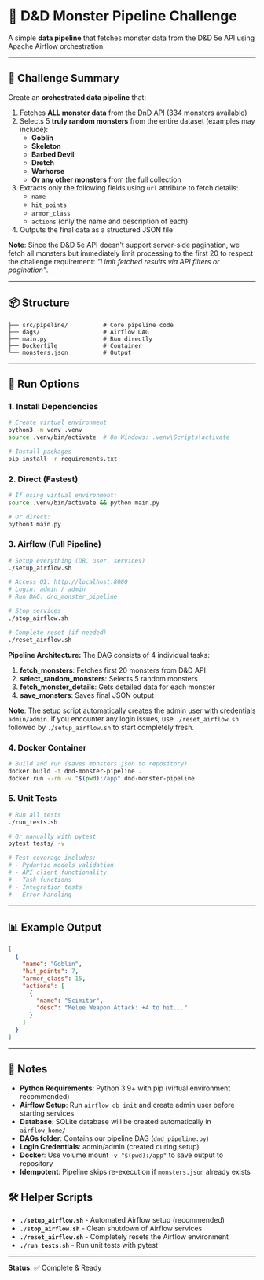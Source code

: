 # 🐉 D&D Monster Pipeline Challenge

A simple **data pipeline** that fetches monster data from the D&D 5e API using Apache Airflow orchestration.

---

## 🎯 Challenge Summary

Create an **orchestrated data pipeline** that:

1. Fetches **ALL monster data** from the [DnD API](https://www.dnd5eapi.co/api/2014/) (334 monsters available)
2. Selects 5 **truly random monsters** from the entire dataset (examples may include):
   - **Goblin**
   - **Skeleton** 
   - **Barbed Devil**
   - **Dretch**
   - **Warhorse**
   - **Or any other monsters** from the full collection
3. Extracts only the following fields using `url` attribute to fetch details:
   - `name`
   - `hit_points`
   - `armor_class`
   - `actions` (only the name and description of each)
4. Outputs the final data as a structured JSON file

**Note**: Since the D&D 5e API doesn't support server-side pagination, we fetch all monsters but immediately limit processing to the first 20 to respect the challenge requirement: *"Limit fetched results via API filters or pagination"*.

---

## 📦 Structure

```
├── src/pipeline/          # Core pipeline code
├── dags/                  # Airflow DAG
├── main.py                # Run directly
├── Dockerfile             # Container
└── monsters.json          # Output
```

---

## 🚀 Run Options

### 1. Install Dependencies
```bash
# Create virtual environment 
python3 -m venv .venv
source .venv/bin/activate  # On Windows: .venv\Scripts\activate

# Install packages
pip install -r requirements.txt
```

### 2. Direct (Fastest)
```bash
# If using virtual environment:
source .venv/bin/activate && python main.py

# Or direct:
python3 main.py
```

### 3. Airflow (Full Pipeline)
```bash
# Setup everything (DB, user, services)
./setup_airflow.sh

# Access UI: http://localhost:8080
# Login: admin / admin
# Run DAG: dnd_monster_pipeline

# Stop services
./stop_airflow.sh

# Complete reset (if needed)
./reset_airflow.sh
```

**Pipeline Architecture:**
The DAG consists of 4 individual tasks:
1. **fetch_monsters**: Fetches first 20 monsters from D&D API
2. **select_random_monsters**: Selects 5 random monsters
3. **fetch_monster_details**: Gets detailed data for each monster
4. **save_monsters**: Saves final JSON output

**Note**: The setup script automatically creates the admin user with credentials `admin/admin`. If you encounter any login issues, use `./reset_airflow.sh` followed by `./setup_airflow.sh` to start completely fresh.

### 4. Docker Container
```bash
# Build and run (saves monsters.json to repository)
docker build -t dnd-monster-pipeline .
docker run --rm -v "$(pwd):/app" dnd-monster-pipeline
```

### 5. Unit Tests
```bash
# Run all tests
./run_tests.sh

# Or manually with pytest
pytest tests/ -v

# Test coverage includes:
# - Pydantic models validation
# - API client functionality  
# - Task functions
# - Integration tests
# - Error handling
```

---

## 📊 Example Output

```json
[
  {
    "name": "Goblin",
    "hit_points": 7,
    "armor_class": 15,
    "actions": [
      {
        "name": "Scimitar",
        "desc": "Melee Weapon Attack: +4 to hit..."
      }
    ]
  }
]
```

---

## 📝 Notes

- **Python Requirements**: Python 3.9+ with pip (virtual environment recommended)
- **Airflow Setup**: Run `airflow db init` and create admin user before starting services
- **Database**: SQLite database will be created automatically in `airflow_home/`
- **DAGs folder**: Contains our pipeline DAG (`dnd_pipeline.py`)
- **Login Credentials**: admin/admin (created during setup)
- **Docker**: Use volume mount `-v "$(pwd):/app"` to save output to repository
- **Idempotent**: Pipeline skips re-execution if `monsters.json` already exists

## 🛠️ Helper Scripts

- **`./setup_airflow.sh`** - Automated Airflow setup (recommended)
- **`./stop_airflow.sh`** - Clean shutdown of Airflow services
- **`./reset_airflow.sh`** - Completely resets the Airflow environment
- **`./run_tests.sh`** - Run unit tests with pytest

---

**Status**: ✅ Complete & Ready

